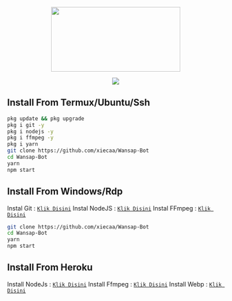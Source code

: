 <p align="center">
  <img width="300" height="150" src="https://github.com/xiecaa/Wansap-Bot/blob/bacc893b90b48b4e7e33fb49ce823faa0b42708e/media/imgnya.jpg">
</p>

<p align="center">
   <img 
    src="https://readme-typing-svg.herokuapp.com?color=%422446&size=25&center=true&height=60&lines=Welcome+To+RoF3X+Bot;Script+By+FxSx"
   />
</p>

## Install From Termux/Ubuntu/Ssh
```bash
pkg update && pkg upgrade
pkg i git -y
pkg i nodejs -y
pkg i ffmpeg -y
pkg i yarn
git clone https://github.com/xiecaa/Wansap-Bot
cd Wansap-Bot
yarn
npm start
```

## Install From Windows/Rdp

Instal Git      : [`Klik Disini`](https://git-scm.com/downloads)
Instal NodeJS : [`Klik Disini`](https://nodejs.org/en/download)
Instal FFmpeg : [`Klik Disini`](https://ffmpeg.org/download.html)

```bash
git clone https://github.com/xiecaa/Wansap-Bot
cd Wansap-Bot
yarn
npm start
```

## Install From Heroku <BuildPack>

Install NodeJs : [`Klik Disini`](heroku/nodejs)
Install Ffmpeg : [`Klik Disini`](https://github.com/jonathanong/heroku-buildpack-ffmpeg-latest.git)
Install Webp   : [`Klik Disini`](https://github.com/clhuang/heroku-buildpack-webp-binaries.git)

